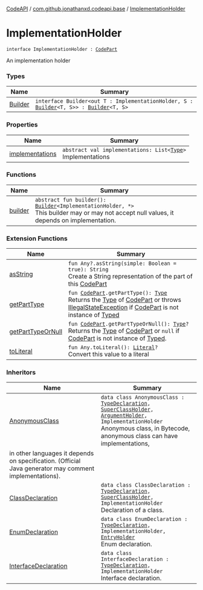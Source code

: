 [CodeAPI](../../index.md) / [com.github.jonathanxd.codeapi.base](../index.md) / [ImplementationHolder](.)

# ImplementationHolder

`interface ImplementationHolder : `[`CodePart`](../../com.github.jonathanxd.codeapi/-code-part/index.md)

An implementation holder

### Types

| Name | Summary |
|---|---|
| [Builder](-builder/index.md) | `interface Builder<out T : ImplementationHolder, S : `[`Builder`](-builder/index.md)`<T, S>> : `[`Builder`](../../com.github.jonathanxd.codeapi.builder/-builder/index.md)`<T, S>` |

### Properties

| Name | Summary |
|---|---|
| [implementations](implementations.md) | `abstract val implementations: List<`[`Type`](http://docs.oracle.com/javase/6/docs/api/java/lang/reflect/Type.html)`>`<br>Implementations |

### Functions

| Name | Summary |
|---|---|
| [builder](builder.md) | `abstract fun builder(): `[`Builder`](-builder/index.md)`<ImplementationHolder, *>`<br>This builder may or may not accept null values, it depends on implementation. |

### Extension Functions

| Name | Summary |
|---|---|
| [asString](../../com.github.jonathanxd.codeapi.util/kotlin.-any/as-string.md) | `fun Any?.asString(simple: Boolean = true): String`<br>Create a String representation of the part of this [CodePart](../../com.github.jonathanxd.codeapi/-code-part/index.md) |
| [getPartType](../../com.github.jonathanxd.codeapi.util/get-part-type.md) | `fun `[`CodePart`](../../com.github.jonathanxd.codeapi/-code-part/index.md)`.getPartType(): `[`Type`](http://docs.oracle.com/javase/6/docs/api/java/lang/reflect/Type.html)<br>Returns the [Type](http://docs.oracle.com/javase/6/docs/api/java/lang/reflect/Type.html) of [CodePart](../../com.github.jonathanxd.codeapi/-code-part/index.md) or throws [IllegalStateException](http://docs.oracle.com/javase/6/docs/api/java/lang/IllegalStateException.html) if [CodePart](../../com.github.jonathanxd.codeapi/-code-part/index.md) is not instance of [Typed](../-typed/index.md) |
| [getPartTypeOrNull](../../com.github.jonathanxd.codeapi.util/get-part-type-or-null.md) | `fun `[`CodePart`](../../com.github.jonathanxd.codeapi/-code-part/index.md)`.getPartTypeOrNull(): `[`Type`](http://docs.oracle.com/javase/6/docs/api/java/lang/reflect/Type.html)`?`<br>Returns the [Type](http://docs.oracle.com/javase/6/docs/api/java/lang/reflect/Type.html) of [CodePart](../../com.github.jonathanxd.codeapi/-code-part/index.md) or `null` if [CodePart](../../com.github.jonathanxd.codeapi/-code-part/index.md) is not instance of [Typed](../-typed/index.md). |
| [toLiteral](../../com.github.jonathanxd.codeapi.util.conversion/kotlin.-any/to-literal.md) | `fun Any.toLiteral(): `[`Literal`](../../com.github.jonathanxd.codeapi.literal/-literal/index.md)`?`<br>Convert this value to a literal |

### Inheritors

| Name | Summary |
|---|---|
| [AnonymousClass](../-anonymous-class/index.md) | `data class AnonymousClass : `[`TypeDeclaration`](../-type-declaration/index.md)`, `[`SuperClassHolder`](../-super-class-holder/index.md)`, `[`ArgumentHolder`](../-argument-holder/index.md)`, ImplementationHolder`<br>Anonymous class, in Bytecode, anonymous class can have implementations,
in other languages it depends on specification. (Official Java generator may comment implementations). |
| [ClassDeclaration](../-class-declaration/index.md) | `data class ClassDeclaration : `[`TypeDeclaration`](../-type-declaration/index.md)`, `[`SuperClassHolder`](../-super-class-holder/index.md)`, ImplementationHolder`<br>Declaration of a class. |
| [EnumDeclaration](../-enum-declaration/index.md) | `data class EnumDeclaration : `[`TypeDeclaration`](../-type-declaration/index.md)`, ImplementationHolder, `[`EntryHolder`](../-entry-holder/index.md)<br>Enum declaration. |
| [InterfaceDeclaration](../-interface-declaration/index.md) | `data class InterfaceDeclaration : `[`TypeDeclaration`](../-type-declaration/index.md)`, ImplementationHolder`<br>Interface declaration. |
